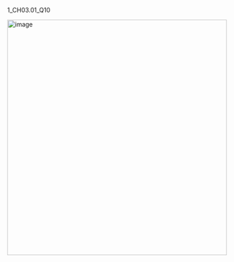 1_CH03.01_Q10

<img width="504" height="542" alt="image" src="https://github.com/user-attachments/assets/eaa5f375-ce12-49ce-b857-55e1bd41ccfd" />
